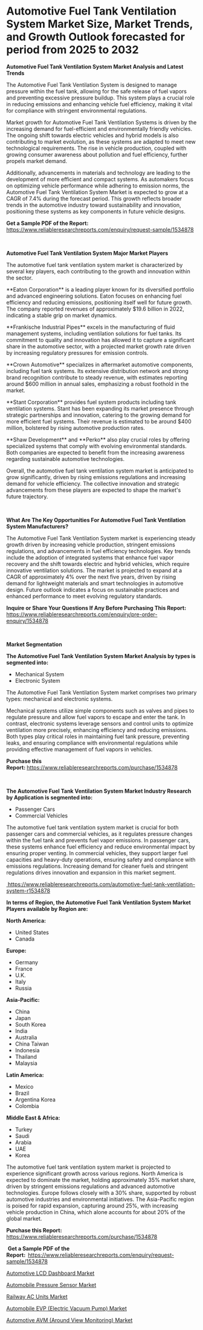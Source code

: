 <p><h1>Automotive Fuel Tank Ventilation System Market Size, Market Trends, and Growth Outlook forecasted for period from 2025 to 2032</h1></p><p><strong>Automotive Fuel Tank Ventilation System Market Analysis and Latest Trends</strong></p>
<p><p>The Automotive Fuel Tank Ventilation System is designed to manage pressure within the fuel tank, allowing for the safe release of fuel vapors and preventing excessive pressure buildup. This system plays a crucial role in reducing emissions and enhancing vehicle fuel efficiency, making it vital for compliance with stringent environmental regulations.</p><p>Market growth for Automotive Fuel Tank Ventilation Systems is driven by the increasing demand for fuel-efficient and environmentally friendly vehicles. The ongoing shift towards electric vehicles and hybrid models is also contributing to market evolution, as these systems are adapted to meet new technological requirements. The rise in vehicle production, coupled with growing consumer awareness about pollution and fuel efficiency, further propels market demand.</p><p>Additionally, advancements in materials and technology are leading to the development of more efficient and compact systems. As automakers focus on optimizing vehicle performance while adhering to emission norms, the Automotive Fuel Tank Ventilation System Market is expected to grow at a CAGR of 7.4% during the forecast period. This growth reflects broader trends in the automotive industry toward sustainability and innovation, positioning these systems as key components in future vehicle designs.</p></p>
<p><strong>Get a Sample PDF of the Report:&nbsp;</strong> <a href="https://www.reliableresearchreports.com/enquiry/request-sample/1534878?utm_campaign=37&utm_medium=2&utm_source=Github&utm_content=ia&utm_term=30032025&utm_id=automotive-fuel-tank-ventilation-system">https://www.reliableresearchreports.com/enquiry/request-sample/1534878</a></p>
<p>&nbsp;</p>
<p><strong>Automotive Fuel Tank Ventilation System Major Market Players</strong></p>
<p><p>The automotive fuel tank ventilation system market is characterized by several key players, each contributing to the growth and innovation within the sector.</p><p>**Eaton Corporation** is a leading player known for its diversified portfolio and advanced engineering solutions. Eaton focuses on enhancing fuel efficiency and reducing emissions, positioning itself well for future growth. The company reported revenues of approximately $19.6 billion in 2022, indicating a stable grip on market dynamics.</p><p>**Frankische Industrial Pipes** excels in the manufacturing of fluid management systems, including ventilation solutions for fuel tanks. Its commitment to quality and innovation has allowed it to capture a significant share in the automotive sector, with a projected market growth rate driven by increasing regulatory pressures for emission controls.</p><p>**Crown Automotive** specializes in aftermarket automotive components, including fuel tank systems. Its extensive distribution network and strong brand recognition contribute to steady revenue, with estimates reporting around $600 million in annual sales, emphasizing a robust foothold in the market.</p><p>**Stant Corporation** provides fuel system products including tank ventilation systems. Stant has been expanding its market presence through strategic partnerships and innovation, catering to the growing demand for more efficient fuel systems. Their revenue is estimated to be around $400 million, bolstered by rising automotive production rates.</p><p>**Shaw Development** and **Perko** also play crucial roles by offering specialized systems that comply with evolving environmental standards. Both companies are expected to benefit from the increasing awareness regarding sustainable automotive technologies.</p><p>Overall, the automotive fuel tank ventilation system market is anticipated to grow significantly, driven by rising emissions regulations and increasing demand for vehicle efficiency. The collective innovation and strategic advancements from these players are expected to shape the market's future trajectory.</p></p>
<p>&nbsp;</p>
<p><strong>What Are The Key Opportunities For Automotive Fuel Tank Ventilation System Manufacturers?</strong></p>
<p><p>The Automotive Fuel Tank Ventilation System market is experiencing steady growth driven by increasing vehicle production, stringent emissions regulations, and advancements in fuel efficiency technologies. Key trends include the adoption of integrated systems that enhance fuel vapor recovery and the shift towards electric and hybrid vehicles, which require innovative ventilation solutions. The market is projected to expand at a CAGR of approximately 4% over the next five years, driven by rising demand for lightweight materials and smart technologies in automotive design. Future outlook indicates a focus on sustainable practices and enhanced performance to meet evolving regulatory standards.</p></p>
<p><strong>Inquire or Share Your Questions If Any Before Purchasing This Report:</strong> <a href="https://www.reliableresearchreports.com/enquiry/pre-order-enquiry/1534878?utm_campaign=37&utm_medium=2&utm_source=Github&utm_content=ia&utm_term=30032025&utm_id=automotive-fuel-tank-ventilation-system">https://www.reliableresearchreports.com/enquiry/pre-order-enquiry/1534878</a></p>
<p>&nbsp;</p>
<p><strong>Market Segmentation</strong></p>
<p><strong>The Automotive Fuel Tank Ventilation System Market Analysis by types is segmented into:</strong></p>
<p><ul><li>Mechanical System</li><li>Electronic System</li></ul></p>
<p><p>The Automotive Fuel Tank Ventilation System market comprises two primary types: mechanical and electronic systems. </p><p>Mechanical systems utilize simple components such as valves and pipes to regulate pressure and allow fuel vapors to escape and enter the tank. In contrast, electronic systems leverage sensors and control units to optimize ventilation more precisely, enhancing efficiency and reducing emissions. Both types play critical roles in maintaining fuel tank pressure, preventing leaks, and ensuring compliance with environmental regulations while providing effective management of fuel vapors in vehicles.</p></p>
<p><strong>Purchase this Report:&nbsp;</strong><a href="https://www.reliableresearchreports.com/purchase/1534878?utm_campaign=37&utm_medium=2&utm_source=Github&utm_content=ia&utm_term=30032025&utm_id=automotive-fuel-tank-ventilation-system">https://www.reliableresearchreports.com/purchase/1534878</a></p>
<p>&nbsp;</p>
<p><strong>The Automotive Fuel Tank Ventilation System Market Industry Research by Application is segmented into:</strong></p>
<p><ul><li>Passenger Cars</li><li>Commercial Vehicles</li></ul></p>
<p><p>The automotive fuel tank ventilation system market is crucial for both passenger cars and commercial vehicles, as it regulates pressure changes within the fuel tank and prevents fuel vapor emissions. In passenger cars, these systems enhance fuel efficiency and reduce environmental impact by ensuring proper venting. In commercial vehicles, they support larger fuel capacities and heavy-duty operations, ensuring safety and compliance with emissions regulations. Increasing demand for cleaner fuels and stringent regulations drives innovation and expansion in this market segment.</p></p>
<p><a href="https://www.reliableresearchreports.com/automotive-fuel-tank-ventilation-system-r1534878?utm_campaign=37&utm_medium=2&utm_source=Github&utm_content=ia&utm_term=30032025&utm_id=automotive-fuel-tank-ventilation-system">&nbsp;https://www.reliableresearchreports.com/automotive-fuel-tank-ventilation-system-r1534878</a></p>
<p><strong>In terms of Region, the Automotive Fuel Tank Ventilation System Market Players available by Region are:</strong></p>
<p>
    <p> <strong> North America: </strong>
        <ul>
            <li>United States</li>
            <li>Canada</li>
        </ul>
        </p> 
    <p> <strong> Europe: </strong>
        <ul>
            <li>Germany</li>
            <li>France</li>
            <li>U.K.</li>
            <li>Italy</li>
            <li>Russia</li>
        </ul>
        </p> 
    <p> <strong> Asia-Pacific: </strong>
        <ul>
            <li>China</li>
            <li>Japan</li>
            <li>South Korea</li>
            <li>India</li>
            <li>Australia</li>
            <li>China Taiwan</li>
            <li>Indonesia</li>
            <li>Thailand</li>
            <li>Malaysia</li>
        </ul>
        </p> 
    <p> <strong> Latin America: </strong>
        <ul>
            <li>Mexico</li>
            <li>Brazil</li>
            <li>Argentina Korea</li>
            <li>Colombia</li>
        </ul>
        </p> 
    <p> <strong> Middle East & Africa: </strong>
        <ul>
            <li>Turkey</li>
            <li>Saudi</li>
            <li>Arabia</li>
            <li>UAE</li>
            <li>Korea</li>
        </ul>
    </p>
    </p>
<p><p>The automotive fuel tank ventilation system market is projected to experience significant growth across various regions. North America is expected to dominate the market, holding approximately 35% market share, driven by stringent emissions regulations and advanced automotive technologies. Europe follows closely with a 30% share, supported by robust automotive industries and environmental initiatives. The Asia-Pacific region is poised for rapid expansion, capturing around 25%, with increasing vehicle production in China, which alone accounts for about 20% of the global market.</p></p>
<p><strong>Purchase this Report: </strong><a href="https://www.reliableresearchreports.com/purchase/1534878?utm_campaign=37&utm_medium=2&utm_source=Github&utm_content=ia&utm_term=30032025&utm_id=automotive-fuel-tank-ventilation-system">https://www.reliableresearchreports.com/purchase/1534878</a></p>
<p>&nbsp;<strong>Get a Sample PDF of the Report:&nbsp;&nbsp;</strong><a href="https://www.reliableresearchreports.com/enquiry/request-sample/1534878?utm_campaign=37&utm_medium=2&utm_source=Github&utm_content=ia&utm_term=30032025&utm_id=automotive-fuel-tank-ventilation-system">https://www.reliableresearchreports.com/enquiry/request-sample/1534878</a></p>
<p><strong></strong></p>
<p><p><a href="https://github.com/molayrabeta/Market-Research-Report-List-1/blob/main/automotive-lcd-dashboard-market.md?utm_campaign=37&utm_medium=2&utm_source=Github&utm_content=ia&utm_term=30032025&utm_id=automotive-fuel-tank-ventilation-system">Automotive LCD Dashboard Market</a></p><p><a href="https://github.com/dukawashviro/Market-Research-Report-List-1/blob/main/automobile-pressure-sensor-market.md?utm_campaign=37&utm_medium=2&utm_source=Github&utm_content=ia&utm_term=30032025&utm_id=automotive-fuel-tank-ventilation-system">Automobile Pressure Sensor Market</a></p><p><a href="https://github.com/rembaentin6f/Market-Research-Report-List-1/blob/main/railway-ac-units-market.md?utm_campaign=37&utm_medium=2&utm_source=Github&utm_content=ia&utm_term=30032025&utm_id=automotive-fuel-tank-ventilation-system">Railway AC Units Market</a></p><p><a href="https://github.com/tineamonaya/Market-Research-Report-List-1/blob/main/automobile-evp-electric-vacuum-pump-market.md?utm_campaign=37&utm_medium=2&utm_source=Github&utm_content=ia&utm_term=30032025&utm_id=automotive-fuel-tank-ventilation-system">Automobile EVP (Electric Vacuum Pump) Market</a></p><p><a href="https://github.com/koopalujale2/Market-Research-Report-List-1/blob/main/automotive-avm-around-view-monitoring-market.md?utm_campaign=37&utm_medium=2&utm_source=Github&utm_content=ia&utm_term=30032025&utm_id=automotive-fuel-tank-ventilation-system">Automotive AVM (Around View Monitoring) Market</a></p></p>